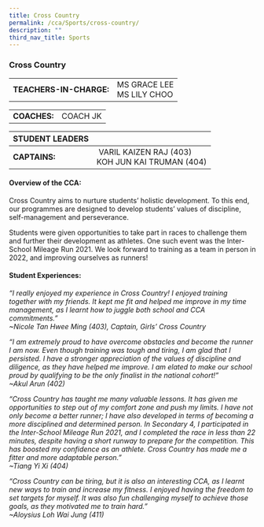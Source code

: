 ```yaml
---
title: Cross Country
permalink: /cca/Sports/cross-country/
description: ""
third_nav_title: Sports
---
```

### Cross Country

|  	|  	|
|---	|---	|
| **TEACHERS-IN-CHARGE:** 	| MS GRACE LEE <br>MS LILY CHOO 	|

|  	|  	|
|---	|---	|
| **COACHES:** 	| COACH JK<br> 	|

| STUDENT LEADERS 	|  	|
|---	|---	|
| **CAPTAINS:** 	|  VARIL KAIZEN RAJ (403)<br>KOH JUN KAI TRUMAN (404)|


#### Overview of the CCA: 

Cross Country aims to nurture students’ holistic development. To this end, our programmes are designed to develop students’ values of discipline, self-management and perseverance. 

Students were given opportunities to take part in races to challenge them and further their development as athletes. One such event was the Inter-School Mileage Run 2021. We look forward to training as a team in person in 2022, and improving ourselves as runners!

  

#### Student Experiences: 

*“I really enjoyed my experience in Cross Country! I enjoyed training together with my friends. It kept me fit and helped me improve in my time management, as I learnt how to juggle both school and CCA commitments.” 
<br> ~Nicole Tan Hwee Ming (403), Captain, Girls’ Cross Country* 

  

*“I am extremely proud to have overcome obstacles and become the runner I am now. Even though training was tough and tiring, I am glad that I persisted. I have a stronger appreciation of the values of discipline and diligence, as they have helped me improve. I am elated to make our school proud by qualifying to be the only finalist in the national cohort!”  
<br> ~Akul Arun (402)*


*“Cross Country has taught me many valuable lessons. It has given me opportunities to step out of my comfort zone and push my limits. I have not only become a better runner; I have also developed in terms of becoming a more disciplined and determined person. In Secondary 4, I participated in the Inter-School Mileage Run 2021, and I completed the race in less than 22 minutes, despite having a short runway to prepare for the competition. This has boosted my confidence as an athlete. Cross Country has made me a fitter and more adaptable person.” 
<br> ~Tiang Yi Xi (404)*

  

*“Cross Country can be tiring, but it is also an interesting CCA, as I learnt new ways to train and increase my fitness. I enjoyed having the freedom to set targets for myself. It was also fun challenging myself to achieve those goals, as they motivated me to train hard.” 
<br> ~Aloysius Loh Wai Jung (411)*